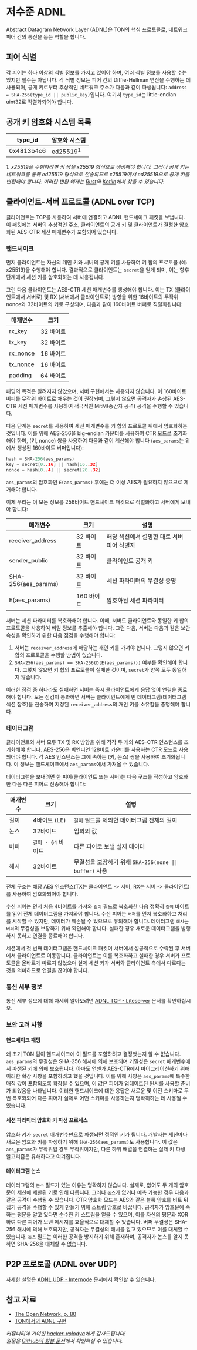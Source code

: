 # 저수준 ADNL

Abstract Datagram Network Layer (ADNL)은 TON의 핵심 프로토콜로, 네트워크 피어 간의 통신을 돕는 역할을 합니다.

## 피어 식별

각 피어는 하나 이상의 식별 정보를 가지고 있어야 하며, 여러 식별 정보를 사용할 수는 있지만 필수는 아닙니다. 각 식별 정보는 피어 간의 Diffie-Hellman 연산을 수행하는 데 사용되며, 공개 키로부터 추상적인 네트워크 주소가 다음과 같이 파생됩니다: `address = SHA-256(type_id || public_key)`입니다. 여기서 `type_id`는 little-endian uint32로 직렬화되어야 합니다.

## 공개 키 암호화 시스템 목록

| type_id    | 암호화 시스템       |
| ---------- | ------------------- |
| 0x4813b4c6 | ed25519<sup>1</sup> |

_1. x25519을 수행하려면 키 쌍을 x25519 형식으로 생성해야 합니다. 그러나 공개 키는 네트워크를 통해 ed25519 형식으로 전송되므로 x25519에서 ed25519으로 공개 키를 변환해야 합니다. 이러한 변환 예제는 [Rust](https://github.com/tonstack/adnl-rs/blob/master/src/integrations/dalek.rs#L10)와 [Kotlin](https://github.com/andreypfau/curve25519-kotlin/blob/f008dbc2c0ebc3ed6ca5d3251ffb7cf48edc91e2/src/commonMain/kotlin/curve25519/MontgomeryPoint.kt#L39)에서 찾을 수 있습니다._

## 클라이언트-서버 프로토콜 (ADNL over TCP)

클라이언트는 TCP를 사용하여 서버에 연결하고 ADNL 핸드셰이크 패킷을 보냅니다. 이 패킷에는 서버의 추상적인 주소, 클라이언트의 공개 키 및 클라이언트가 결정한 암호화된 AES-CTR 세션 매개변수가 포함되어 있습니다.

### 핸드셰이크

먼저 클라이언트는 자신의 개인 키와 서버의 공개 키를 사용하여 키 합의 프로토콜 (예: x25519)을 수행해야 합니다. 결과적으로 클라이언트는 `secret`을 얻게 되며, 이는 향후 단계에서 세션 키를 암호화하는 데 사용됩니다.

그런 다음 클라이언트는 AES-CTR 세션 매개변수를 생성해야 합니다. 이는 TX (클라이언트에서 서버로) 및 RX (서버에서 클라이언트로) 방향을 위한 16바이트의 무작위 nonce와 32바이트의 키로 구성되며, 다음과 같이 160바이트 버퍼로 직렬화됩니다:

| 매개변수 | 크기      |
| -------- | --------- |
| rx_key   | 32 바이트 |
| tx_key   | 32 바이트 |
| rx_nonce | 16 바이트 |
| tx_nonce | 16 바이트 |
| padding  | 64 바이트 |

패딩의 목적은 알려지지 않았으며, 서버 구현에서는 사용되지 않습니다. 이 160바이트 버퍼를 무작위 바이트로 채우는 것이 권장되며, 그렇지 않으면 공격자가 손상된 AES-CTR 세션 매개변수를 사용하여 적극적인 MitM(중간자 공격) 공격을 수행할 수 있습니다.

다음 단계는 `secret`를 사용하여 세션 매개변수를 키 합의 프로토콜 위에서 암호화하는 것입니다. 이를 위해 AES-256을 big-endian 카운터를 사용하여 CTR 모드로 초기화해야 하며, (키, nonce) 쌍을 사용하여 다음과 같이 계산해야 합니다 (`aes_params`는 위에서 생성된 160바이트 버퍼입니다):

```cpp
hash = SHA-256(aes_params)
key = secret[0..16] || hash[16..32]
nonce = hash[0..4] || secret[20..32]
```

`aes_params`의 암호화인 `E(aes_params)` 후에는 더 이상 AES가 필요하지 않으므로 제거해야 합니다.

이제 우리는 이 모든 정보를 256바이트 핸드셰이크 패킷으로 직렬화하고 서버에게 보내야 합니다:

| 매개변수            | 크기       | 설명                                       |
| ------------------- | ---------- | ------------------------------------------ |
| receiver_address    | 32 바이트  | 해당 섹션에서 설명한 대로 서버 피어 식별자 |
| sender_public       | 32 바이트  | 클라이언트 공개 키                         |
| SHA-256(aes_params) | 32 바이트  | 세션 파라미터의 무결성 증명                |
| E(aes_params)       | 160 바이트 | 암호화된 세션 파라미터                     |

서버는 세션 파라미터를 복호화해야 합니다. 이때, 서버도 클라이언트와 동일한 키 합의 프로토콜을 사용하여 비밀 정보를 추출해야 합니다. 그런 다음, 서버는 다음과 같은 보안 속성을 확인하기 위한 다음 점검을 수행해야 합니다:

1. 서버는 `receiver_address`에 해당하는 개인 키를 가져야 합니다. 그렇지 않으면 키 합의 프로토콜을 수행할 방법이 없습니다.
2. `SHA-256(aes_params) == SHA-256(D(E(aes_params)))` 여부를 확인해야 합니다. 그렇지 않으면 키 합의 프로토콜이 실패한 것이며, `secret`가 양쪽 모두 동일하지 않습니다.

이러한 점검 중 하나라도 실패하면 서버는 즉시 클라이언트에게 응답 없이 연결을 종료해야 합니다. 모든 점검이 통과하면 서버는 클라이언트에게 빈 데이터그램(데이터그램 섹션 참조)을 전송하여 지정된 `receiver_address`의 개인 키를 소유함을 증명해야 합니다.

### 데이터그램

클라이언트와 서버 모두 TX 및 RX 방향을 위해 각각 두 개의 AES-CTR 인스턴스를 초기화해야 합니다. AES-256은 빅엔디언 128비트 카운터를 사용하는 CTR 모드로 사용되어야 합니다. 각 AES 인스턴스는 그에 속하는 (키, 논스) 쌍을 사용하여 초기화됩니다. 이 정보는 핸드셰이크에서 `aes_params`에서 가져올 수 있습니다.

데이터그램을 보내려면 한 피어(클라이언트 또는 서버)는 다음 구조를 작성하고 암호화한 다음 다른 피어로 전송해야 합니다:

| 매개변수 | 크기               | 설명                                                    |
| -------- | ------------------ | ------------------------------------------------------- |
| 길이     | 4바이트 (LE)       | `길이` 필드를 제외한 데이터그램 전체의 길이             |
| 논스     | 32바이트           | 임의의 값                                               |
| 버퍼     | `길이 - 64` 바이트 | 다른 피어로 보낼 실제 데이터                            |
| 해시     | 32바이트           | 무결성을 보장하기 위해 `SHA-256(none \|\| buffer)` 사용 |

전체 구조는 해당 AES 인스턴스(TX는 클라이언트 -> 서버, RX는 서버 -> 클라이언트)를 사용하여 암호화되어야 합니다.

수신 피어는 먼저 처음 4바이트를 가져와 `길이` 필드로 복호화한 다음 정확히 `길이` 바이트를 읽어 전체 데이터그램을 가져와야 합니다. 수신 피어는 `버퍼`를 먼저 복호화하고 처리를 시작할 수 있지만, 데이터가 훼손될 수 있으므로 유의해야 합니다. 데이터그램 `해시`는 `버퍼`의 무결성을 보장하기 위해 확인해야 합니다. 실패한 경우 새로운 데이터그램을 발행하지 못하고 연결을 종료해야 합니다.

세션에서 첫 번째 데이터그램은 핸드셰이크 패킷이 서버에서 성공적으로 수락된 후 서버에서 클라이언트로 이동합니다. 클라이언트는 이를 복호화하고 실패한 경우 서버가 프로토콜을 올바르게 따르지 않았으며 실제 세션 키가 서버와 클라이언트 측에서 다르다는 것을 의미하므로 연결을 끊어야 합니다.

### 통신 세부 정보

통신 세부 정보에 대해 자세히 알아보려면 [ADNL TCP - Liteserver](/develop/network/adnl-tcp) 문서를 확인하십시오.

### 보안 고려 사항

#### 핸드셰이크 패딩

왜 초기 TON 팀이 핸드셰이크에 이 필드를 포함하려고 결정했는지 알 수 없습니다. `aes_params`의 무결성은 SHA-256 해시에 의해 보호되며 기밀성은 `secret` 매개변수에서 파생된 키에 의해 보호됩니다. 아마도 언젠가 AES-CTR에서 마이그레이션하기 위해 이러한 확장 사항을 포함하려고 했을 것입니다. 이를 위해 사양은 `aes_params`에 특수한 매직 값이 포함되도록 확장될 수 있으며, 이 값은 피어가 업데이트된 원시를 사용할 준비가 되었음을 나타냅니다. 이러한 핸드셰이크에 대한 응답은 새로운 및 이전 스키마로 두 번 복호화되어 다른 피어가 실제로 어떤 스키마를 사용하는지 명확히하는 데 사용될 수 있습니다.

#### 세션 파라미터 암호화 키 파생 프로세스

암호화 키가 `secret` 매개변수만으로 파생되면 정적인 키가 됩니다. 개발자는 세션마다 새로운 암호화 키를 파생하기 위해 `SHA-256(aes_params)`도 사용합니다. 이 값은 `aes_params`가 무작위일 경우 무작위이지만, 다른 하위 배열을 연결하는 실제 키 파생 알고리즘은 유해하다고 여겨집니다.

#### 데이터그램 논스

데이터그램의 `논스` 필드가 있는 이유는 명확하지 않습니다. 실제로, 없어도 두 개의 암호문이 세션에 제한된 키로 인해 다릅니다. 그러나 `논스`가 없거나 예측 가능한 경우 다음과 같은 공격이 수행될 수 있습니다. CTR 암호화 모드는 AES와 같은 블록 암호를 비트 뒤집기 공격을 수행할 수 있게 만들기 위해 스트림 암호로 바꿉니다. 공격자가 암호문에 속하는 평문을 알고 있다면 순수한 키 스트림을 얻을 수 있으며, 이를 자신의 평문과 XOR하여 다른 피어가 보낸 메시지를 효율적으로 대체할 수 있습니다. 버퍼 무결성은 SHA-256 해시에 의해 보호되지만, 공격자는 무결성의 해시를 알고 있으므로 이를 대체할 수 있습니다. `논스` 필드는 이러한 공격을 방지하기 위해 존재하며, 공격자가 논스를 알지 못하면 SHA-256을 대체할 수 없습니다.

## P2P 프로토콜 (ADNL over UDP)

자세한 설명은 [ADNL UDP - Internode](/develop/network/adnl-udp) 문서에서 확인할 수 있습니다.

## 참고 자료

- [The Open Network, p. 80](https://ton.org/ton.pdf)
- [TON에서의 ADNL 구현](https://github.com/ton-blockchain/ton/tree/master/adnl)

_커뮤니티에 기여한 [hacker-volodya](https://github.com/hacker-volodya)에게 감사드립니다!_  
_원문은 [GitHub의 원본 문서](https://github.com/tonstack/ton-docs/tree/main/ADNL)에서 확인하실 수 있습니다._
